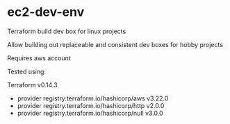 # ec2-dev-env
 Terraform build dev box for linux projects

Allow building out replaceable and consistent dev boxes for hobby projects

Requires aws account

Tested using:

Terraform v0.14.3
+ provider registry.terraform.io/hashicorp/aws v3.22.0
+ provider registry.terraform.io/hashicorp/http v2.0.0
+ provider registry.terraform.io/hashicorp/null v3.0.0